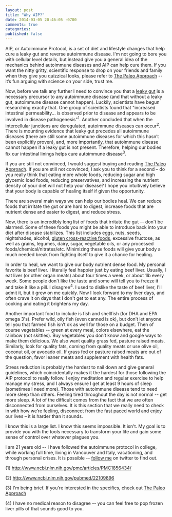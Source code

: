 ```yaml
---
layout: post
title: "Why AIP?"
date: 2014-03-05 20:46:05 -0700
comments: true
categories: 
published: false
---
```


AIP, or Autoimmune Protocol, is a set of diet and lifestyle changes that help cure a leaky gut and reverse autoimmune disease. I'm not going to bore you with cellular level details, but instead give you a general idea of the mechanics behind autoimmune diseases and AIP can help cure them. If you want the nitty gritty, scientific response to drop on your friends and family when they give you quizzical looks, please refer to [The Paleo Approach](http://www.amazon.com/gp/product/1936608391/ref=as_li_qf_sp_asin_tl?ie=UTF8&camp=1789&creative=9325&creativeASIN=1936608391&linkCode=as2&tag=eatihorr-20) -- it’s fun arguing with science on your side, trust me.

<!-- more -->

Now, before we talk any further I need to convince you that a [leaky gut](http://en.wikipedia.org/wiki/Intestinal_permeability) is a necessary precursor to any autoimmune disease (and that without a leaky gut, autoimmune disease cannot happen). Luckily, scientists have begun researching exactly that. One group of scientists found that "increased intestinal permeability... is observed prior to disease and appears to be involved in disease pathogenesis"<sup>1</sup>. Another concluded that when the intercellular junctions are deregulated, autoimmune diseases can occur<sup>2</sup>. There is mounting evidence that leaky gut precedes all autoimmune diseases (there are still some autoimmune diseases for which this hasn’t been explicitly proven), and, more importantly, that autoimmune disease cannot happen if a leaky gut is not present. Therefore, helping our bodies fix our intestinal linings helps cure autoimmune disease<sup>3</sup>.

If you are still not convinced, I would suggest buying and reading [The Paleo Approach](http://www.amazon.com/gp/product/1936608391/ref=as_li_qf_sp_asin_tl?ie=UTF8&camp=1789&creative=9325&creativeASIN=1936608391&linkCode=as2&tag=eatihorr-20). If you are still not convinced, I ask you to think for a second – do you really think that eating more whole foods, reducing sugar and high glycemic load foods, reducing preservatives, and increasing the nutrient density of your diet will not help your disease? I hope you intuitively believe that your body is capable of healing itself if given the opportunity. 

There are several main ways we can help our bodies heal. We can reduce foods that irritate the gut or are hard to digest, increase foods that are nutrient dense and easier to digest, and reduce stress. 

Now, there is an incredibly long list of foods that irritate the gut -- don't be alarmed. Some of these foods you might be able to introduce back into your diet after disease stabilizes. This list includes eggs, nuts, seeds, nightshades, alcohol, [gluten cross-reactive foods](http://www.thepaleomom.com/2013/03/gluten-cross-reactivity-update-how-your-body-can-still-think-youre-eating-gluten-even-after-giving-it-up.html), excessive fructose, as well as grains, legumes, dairy, sugar, vegetable oils, or any processed foods/chemical/nitrates/etc. Minimizing these foods will give your body a much needed break from fighting itself to give it a chance for healing. 

In order to heal, we want to give our body nutrient dense food. My personal favorite is beef liver. I literally feel happier just by eating beef liver. Usually, I eat liver (or other organ meats) about four times a week, or about 1lb every week. Some people don't like the taste and some will tell you to freeze it and take it like a pill. I disagree<sup>4</sup>. I used to dislike the taste of beef liver, I'll admit it, but it grew on me quickly. Now I look forward to my liver days, and often crave it on days that I don't get to eat any. The entire process of cooking and eating it brightens my day. 

Another important food to include is fish and shellfish (for DHA and EPA omega 3's). Prefer wild, oily fish (even canned is ok), but don’t let anyone tell you that farmed fish isn’t ok as well for those on a budget. Then of course vegetables -- green at every meal, colors elsewhere, eat the rainbow (not skittles). Buy vegetables you don’t know and google ways to make them delicious. We also want quality grass fed, pasture raised meats. Similarly, look for quality fats, coming from quality meats or use olive oil, coconut oil, or avocado oil. If grass fed or pasture raised meats are out of the question, favor leaner meats and supplement with health fats.

Stress reduction is probably the hardest to nail down and give general guidelines, which coincidentally makes it the hardest for those following the AIP protocol to really follow. I enjoy meditation and regular exercise to help manage my stress, and I always ensure I get at least 9 hours of sleep (sometimes I need more). Those with autoimmune disease tend to need more sleep than others. Feeling tired throughout the day is not normal -- get more sleep. A lot of the difficult comes from the fact that we are often disconnected from ourselves. It is this section that we really need to check in with how we’re feeling, disconnect from the fast paced world and enjoy our lives – it is harder than it sounds.

I know this is a large list. I know this seems impossible. It isn't. My goal is to provide you with the tools necessary to transform your life and gain some sense of control over whatever plagues you.

I am 21 years old -- I have followed the autoimmune protocol in college, while working full time, living in Vancouver and Italy, vacationing, and through personal crises. It is possible -- [follow me](https://twitter.com/EatingHorror) on twitter to find out.


(1) http://www.ncbi.nlm.nih.gov/pmc/articles/PMC1856434/  

(2) http://www.ncbi.nlm.nih.gov/pubmed/22109896  

(3) I'm being brief. If you're interested in the specifics, check out [The Paleo Approach](http://www.amazon.com/gp/product/1936608391/ref=as_li_qf_sp_asin_tl?ie=UTF8&camp=1789&creative=9325&creativeASIN=1936608391&linkCode=as2&tag=eatihorr-20)  

(4) I have no medical reason to disagree -- you can feel free to pop frozen liver pills of that sounds good to you.  


